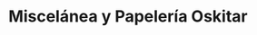 ---
title: "Miscelánea y Papelería Oskitar"
url: /bogota/miscelanea-y-papeleria-oskitar/
shop: material de oficina
---